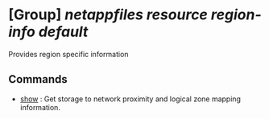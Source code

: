# [Group] _netappfiles resource region-info default_

Provides region specific information

## Commands

- [show](/Commands/netappfiles/resource/region-info/default/_show.md)
: Get storage to network proximity and logical zone mapping information.
